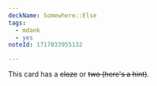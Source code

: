 ```yaml
---
deckName: Somewhere::Else
tags:
  - mdank
  - yes
noteId: 1717033955132

---
```


This card has a ~~cloze~~ or ~~two (here's a hint)~~.